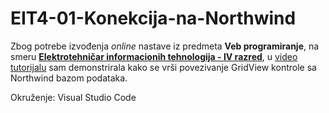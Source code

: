# EIT4-01-Konekcija-na-Northwind

Zbog potrebe izvođenja *online* nastave iz predmeta **Veb programiranje**, na smeru [**Elektrotehničar informacionih tehnologija - IV razred**](https://github.com/danijelaradmilovic?tab=repositories&q=eit4&type=&language=&sort=), u [video tutorijalu](https://youtu.be/YhhK5fvygY8) sam demonstrirala kako se vrši povezivanje GridView kontrole sa Northwind bazom podataka.

Okruženje: 
Visual Studio Code
